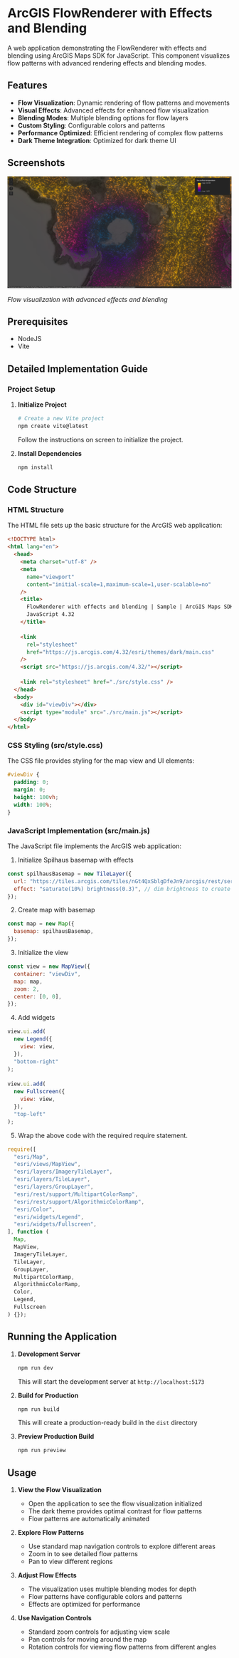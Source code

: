 # ArcGIS FlowRenderer with Effects and Blending

A web application demonstrating the FlowRenderer with effects and blending using ArcGIS Maps SDK for JavaScript. This component visualizes flow patterns with advanced rendering effects and blending modes.

## Features

- **Flow Visualization**: Dynamic rendering of flow patterns and movements
- **Visual Effects**: Advanced effects for enhanced flow visualization
- **Blending Modes**: Multiple blending options for flow layers
- **Custom Styling**: Configurable colors and patterns
- **Performance Optimized**: Efficient rendering of complex flow patterns
- **Dark Theme Integration**: Optimized for dark theme UI

## Screenshots

![Flow visualization](image.png)

*Flow visualization with advanced effects and blending*

## Prerequisites

- NodeJS
- Vite

## Detailed Implementation Guide

### Project Setup

1. **Initialize Project**

   ```bash
   # Create a new Vite project
   npm create vite@latest
   ```

   Follow the instructions on screen to initialize the project.

2. **Install Dependencies**
   ```bash
   npm install
   ```

## Code Structure

### HTML Structure

The HTML file sets up the basic structure for the ArcGIS web application:

```html
<!DOCTYPE html>
<html lang="en">
  <head>
    <meta charset="utf-8" />
    <meta
      name="viewport"
      content="initial-scale=1,maximum-scale=1,user-scalable=no"
    />
    <title>
      FlowRenderer with effects and blending | Sample | ArcGIS Maps SDK for
      JavaScript 4.32
    </title>

    <link
      rel="stylesheet"
      href="https://js.arcgis.com/4.32/esri/themes/dark/main.css"
    />
    <script src="https://js.arcgis.com/4.32/"></script>

    <link rel="stylesheet" href="./src/style.css" />
  </head>
  <body>
    <div id="viewDiv"></div>
    <script type="module" src="./src/main.js"></script>
  </body>
</html>
```

### CSS Styling (src/style.css)

The CSS file provides styling for the map view and UI elements:

```css
#viewDiv {
  padding: 0;
  margin: 0;
  height: 100vh;
  width: 100%;
}
```

### JavaScript Implementation (src/main.js)

The JavaScript file implements the ArcGIS web application:

1. Initialize Spilhaus basemap with effects

```javascript
const spilhausBasemap = new TileLayer({
  url: "https://tiles.arcgis.com/tiles/nGt4QxSblgDfeJn9/arcgis/rest/services/Spilhaus_Vibrant_Basemap/MapServer",
  effect: "saturate(10%) brightness(0.3)", // dim brightness to create darker style basemap
});
```

2. Create map with basemap

```javascript
const map = new Map({
  basemap: spilhausBasemap,
});
```

3. Initialize the view

```javascript
const view = new MapView({
  container: "viewDiv",
  map: map,
  zoom: 2,
  center: [0, 0],
});
```

4. Add widgets

```javascript
view.ui.add(
  new Legend({
    view: view,
  }),
  "bottom-right"
);

view.ui.add(
  new Fullscreen({
    view: view,
  }),
  "top-left"
);
```

5. Wrap the above code with the required require statement.

```javascript
require([
  "esri/Map",
  "esri/views/MapView",
  "esri/layers/ImageryTileLayer",
  "esri/layers/TileLayer",
  "esri/layers/GroupLayer",
  "esri/rest/support/MultipartColorRamp",
  "esri/rest/support/AlgorithmicColorRamp",
  "esri/Color",
  "esri/widgets/Legend",
  "esri/widgets/Fullscreen",
], function (
  Map,
  MapView,
  ImageryTileLayer,
  TileLayer,
  GroupLayer,
  MultipartColorRamp,
  AlgorithmicColorRamp,
  Color,
  Legend,
  Fullscreen
) {});
```

## Running the Application

1. **Development Server**

   ```bash
   npm run dev
   ```

   This will start the development server at `http://localhost:5173`

2. **Build for Production**
   ```bash
   npm run build
   ```

   This will create a production-ready build in the `dist` directory

3. **Preview Production Build**
   ```bash
   npm run preview
   ```

## Usage

1. **View the Flow Visualization**
   - Open the application to see the flow visualization initialized
   - The dark theme provides optimal contrast for flow patterns
   - Flow patterns are automatically animated

2. **Explore Flow Patterns**
   - Use standard map navigation controls to explore different areas
   - Zoom in to see detailed flow patterns
   - Pan to view different regions

3. **Adjust Flow Effects**
   - The visualization uses multiple blending modes for depth
   - Flow patterns have configurable colors and patterns
   - Effects are optimized for performance

4. **Use Navigation Controls**
   - Standard zoom controls for adjusting view scale
   - Pan controls for moving around the map
   - Rotation controls for viewing flow patterns from different angles
